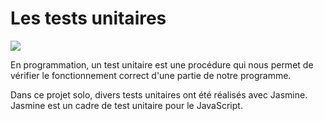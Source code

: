 # Les tests unitaires 

![](https://img.shields.io/badge/JavaScript-F7DF1E?style=for-the-badge&logo=javascript&logoColor=black) 

En programmation, un test unitaire est une procédure qui nous permet de vérifier le fonctionnement correct d'une partie de notre programme. 

Dans ce projet solo, divers tests unitaires ont été réalisés avec Jasmine. Jasmine est un cadre de test unitaire pour le JavaScript. 

